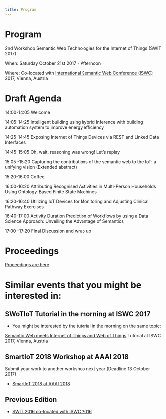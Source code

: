 ```yaml
---
title: Program
---
```

# Program

2nd Workshop Semantic Web Technologies for the Internet of Things (SWIT 2017)

When: Saturday October 21st 2017 - Afternoon

Where: Co-located with [International Semantic Web Conference (ISWC)](https://iswc2017.semanticweb.org/) 2017, Vienna, Austria

# Draft Agenda

14:00-14:05 Welcome

14:05-14:25 Intelligent building using hybrid Inference with building automation system to improve energy efficiency

14:25-14:45 Exposing Internet of Things Devices via REST and Linked Data Interfaces

14:45-15:05 Oh, wait, reasoning was wrong! Let’s replay

15:05 -15:20 Capturing the contributions of the semantic web to the IoT: a unifying vision (Extended abstract)

15:20-16:00 Coffee

16:00-16:20 Attributing Recognised Activities in Multi-Person Households Using Ontology-Based Finite State Machines

16:20-16:40 Utilizing IoT Devices for Monitoring and Adjusting Clinical Pathway Exercises

16:40-17:00 Activity Duration Prediction of Workflows by using a Data Science Approach: Unveiling the Advantage of Semantics

17:00 -17:20 Final Discussion and wrap up 


# Proceedings 

[Proceedings are here](http://ceur-ws.org/Vol-1930/)


# Similar events that you might be interested in:

## SWoTIoT Tutorial in the morning at ISWC 2017
* You might be interested by the tutorial in the morning on the same topic:

[Semantic Web meets Internet of Things and Web of Things](http://semantic-web-of-things.appspot.com/?p=ISWC2017Tutorial) Tutorial at ISWC 2017, Vienna, Austria

## SmartIoT 2018 Workshop at AAAI 2018
Submit your work to another workshop next year (Deadline 13 October 2017)
* [SmartIoT 2018 at AAAI 2018](http://wiki.knoesis.org/index.php/SmartIoTWorkshopAAAI2018)

## Previous Edition
* [SWIT 2016 co-located with ISWC 2016](https://swit.smartsdk.eu/)

